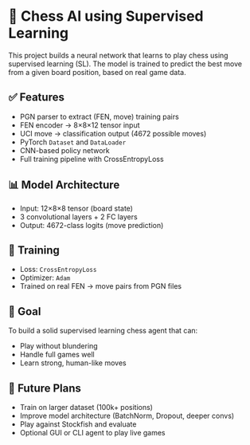 # 🧠 Chess AI using Supervised Learning

This project builds a neural network that learns to play chess using supervised learning (SL). The model is trained to predict the best move from a given board position, based on real game data.

## ✅ Features

- PGN parser to extract (FEN, move) training pairs
- FEN encoder → 8×8×12 tensor input
- UCI move → classification output (4672 possible moves)
- PyTorch `Dataset` and `DataLoader`
- CNN-based policy network
- Full training pipeline with CrossEntropyLoss


## 📊 Model Architecture

- Input: 12×8×8 tensor (board state)
- 3 convolutional layers + 2 FC layers
- Output: 4672-class logits (move prediction)

## 🧪 Training

- Loss: `CrossEntropyLoss`
- Optimizer: `Adam`
- Trained on real FEN → move pairs from PGN files

## 🎯 Goal

To build a solid supervised learning chess agent that can:
- Play without blundering
- Handle full games well
- Learn strong, human-like moves

## 📌 Future Plans

- Train on larger dataset (100k+ positions)
- Improve model architecture (BatchNorm, Dropout, deeper convs)
- Play against Stockfish and evaluate
- Optional GUI or CLI agent to play live games

